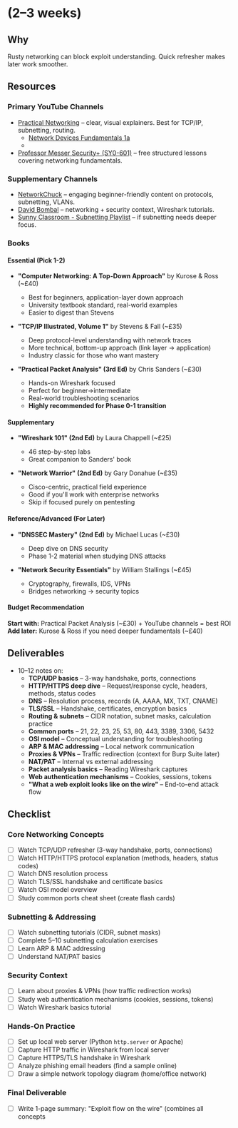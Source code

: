 # (2–3 weeks)

## Why
Rusty networking can block exploit understanding. Quick refresher makes later work smoother.

## Resources

### Primary YouTube Channels
- [Practical Networking](https://www.youtube.com/watch?v=bj-Yfakjllc&list=PLIFyRwBY_4bRLmKfP1KnZA6rZbRHtxmXi) – clear, visual explainers. Best for TCP/IP, subnetting, routing.
	- [Network Devices Fundamentals 1a ](https://summarize.ing/video-73702-Network-Devices-Hosts-IP-Addresses-Networks-Networking-Fundamentals-Lesson-1a?utm_source=chatgpt.com)
	- 
- [Professor Messer Security+ (SY0-601)](https://www.professormesser.com/security-plus/sy0-601/sy0-601-training-course/) – free structured lessons covering networking fundamentals.

### Supplementary Channels
- [NetworkChuck](https://www.youtube.com/@NetworkChuck) – engaging beginner-friendly content on protocols, subnetting, VLANs.
- [David Bombal](https://www.youtube.com/@davidbombal) – networking + security context, Wireshark tutorials.
- [Sunny Classroom - Subnetting Playlist](https://www.youtube.com/watch?v=ecCuyq-Wprc) – if subnetting needs deeper focus.

### Books

#### Essential (Pick 1-2)
- **"Computer Networking: A Top-Down Approach"** by Kurose & Ross (~£40)
  - Best for beginners, application-layer down approach
  - University textbook standard, real-world examples
  - Easier to digest than Stevens

- **"TCP/IP Illustrated, Volume 1"** by Stevens & Fall (~£35)
  - Deep protocol-level understanding with network traces
  - More technical, bottom-up approach (link layer → application)
  - Industry classic for those who want mastery

- **"Practical Packet Analysis" (3rd Ed)** by Chris Sanders (~£30)
  - Hands-on Wireshark focused
  - Perfect for beginner→intermediate
  - Real-world troubleshooting scenarios
  - **Highly recommended for Phase 0-1 transition**

#### Supplementary
- **"Wireshark 101" (2nd Ed)** by Laura Chappell (~£25)
  - 46 step-by-step labs
  - Great companion to Sanders' book

- **"Network Warrior" (2nd Ed)** by Gary Donahue (~£35)
  - Cisco-centric, practical field experience
  - Good if you'll work with enterprise networks
  - Skip if focused purely on pentesting

#### Reference/Advanced (For Later)
- **"DNSSEC Mastery" (2nd Ed)** by Michael Lucas (~£30)
  - Deep dive on DNS security
  - Phase 1-2 material when studying DNS attacks

- **"Network Security Essentials"** by William Stallings (~£45)
  - Cryptography, firewalls, IDS, VPNs
  - Bridges networking → security topics

#### Budget Recommendation
**Start with:** Practical Packet Analysis (~£30) + YouTube channels = best ROI
**Add later:** Kurose & Ross if you need deeper fundamentals (~£40)

## Deliverables
- 10–12 notes on:
  - **TCP/UDP basics** – 3-way handshake, ports, connections
  - **HTTP/HTTPS deep dive** – Request/response cycle, headers, methods, status codes
  - **DNS** – Resolution process, records (A, AAAA, MX, TXT, CNAME)
  - **TLS/SSL** – Handshake, certificates, encryption basics
  - **Routing & subnets** – CIDR notation, subnet masks, calculation practice
  - **Common ports** – 21, 22, 23, 25, 53, 80, 443, 3389, 3306, 5432
  - **OSI model** – Conceptual understanding for troubleshooting
  - **ARP & MAC addressing** – Local network communication
  - **Proxies & VPNs** – Traffic redirection (context for Burp Suite later)
  - **NAT/PAT** – Internal vs external addressing
  - **Packet analysis basics** – Reading Wireshark captures
  - **Web authentication mechanisms** – Cookies, sessions, tokens
  - **"What a web exploit looks like on the wire"** – End-to-end attack flow

## Checklist

### Core Networking Concepts
- [ ] Watch TCP/UDP refresher (3-way handshake, ports, connections)
- [ ] Watch HTTP/HTTPS protocol explanation (methods, headers, status codes)
- [ ] Watch DNS resolution process
- [ ] Watch TLS/SSL handshake and certificate basics
- [ ] Watch OSI model overview
- [ ] Study common ports cheat sheet (create flash cards)

### Subnetting & Addressing
- [ ] Watch subnetting tutorials (CIDR, subnet masks)
- [ ] Complete 5–10 subnetting calculation exercises
- [ ] Learn ARP & MAC addressing
- [ ] Understand NAT/PAT basics

### Security Context
- [ ] Learn about proxies & VPNs (how traffic redirection works)
- [ ] Study web authentication mechanisms (cookies, sessions, tokens)
- [ ] Watch Wireshark basics tutorial

### Hands-On Practice
- [ ] Set up local web server (Python `http.server` or Apache)
- [ ] Capture HTTP traffic in Wireshark from local server
- [ ] Capture HTTPS/TLS handshake in Wireshark
- [ ] Analyze phishing email headers (find a sample online)
- [ ] Draw a simple network topology diagram (home/office network)

### Final Deliverable
- [ ] Write 1-page summary: "Exploit flow on the wire" (combines all concepts